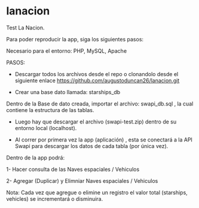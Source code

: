# lanacion
Test La Nacion.

Para poder reproducir la app, siga los siguientes pasos:

Necesario para el entorno: PHP, MySQL, Apache

PASOS:

- Descargar todos los archivos desde el repo o clonandolo desde el siguiente enlace
https://github.com/augustoduncan26/lanacion.git

- Crear una base dato llamada: starships_db

Dentro de la Base de dato creada, importar el archivo: swapi_db.sql , la cual contiene la estructura de las tablas.

- Luego hay que descargar el archivo (swapi-test.zip) dentro de su entorno local (localhost).

- Al correr por primera vez la app (aplicación) , esta se conectará a la API Swapi para descargar los datos de cada tabla (por única vez).

Dentro de la app podrá:

1- Hacer consulta de las Naves espaciales / Vehiculos

2- Agregar (Duplicar) y Elimniar Naves espaciales / Vehiculos

Nota: Cada vez que agregue o elimine un registro el valor total (starships, vehicles) se incrementará o disminuira.
